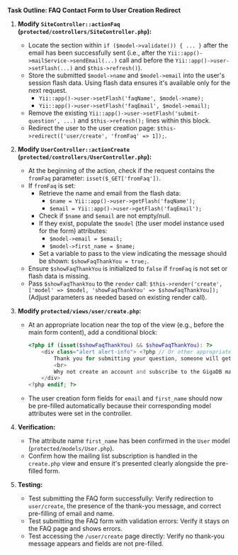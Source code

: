 **Task Outline: FAQ Contact Form to User Creation Redirect**

1.  **Modify `SiteController::actionFaq` (`protected/controllers/SiteController.php`):**
    *   Locate the section within `if ($model->validate()) { ... }` after the email has been successfully sent (i.e., after the `Yii::app()->mailService->sendEmail(...)` call and before the `Yii::app()->user->setFlash(...)` and `$this->refresh()`).
    *   Store the submitted `$model->name` and `$model->email` into the user's session flash data. Using flash data ensures it's available only for the next request.
        *   `Yii::app()->user->setFlash('faqName', $model->name);`
        *   `Yii::app()->user->setFlash('faqEmail', $model->email);`
    *   Remove the existing `Yii::app()->user->setFlash('submit-question', ...)` and `$this->refresh();` lines within this block.
    *   Redirect the user to the user creation page: `$this->redirect(['user/create', 'fromFaq' => 1]);`.

2.  **Modify `UserController::actionCreate` (`protected/controllers/UserController.php`):**
    *   At the beginning of the action, check if the request contains the `fromFaq` parameter: `isset($_GET['fromFaq'])`.
    *   If `fromFaq` is set:
        *   Retrieve the name and email from the flash data:
            *   `$name = Yii::app()->user->getFlash('faqName');`
            *   `$email = Yii::app()->user->getFlash('faqEmail');`
        *   Check if `$name` and `$email` are not empty/null.
        *   If they exist, populate the `$model` (the user model instance used for the form) attributes:
            *   `$model->email = $email;`
            *   `$model->first_name = $name;`
        *   Set a variable to pass to the view indicating the message should be shown: `$showFaqThankYou = true;`.
    *   Ensure `$showFaqThankYou` is initialized to `false` if `fromFaq` is not set or flash data is missing.
    *   Pass `$showFaqThankYou` to the `render` call: `$this->render('create', ['model' => $model, 'showFaqThankYou' => $showFaqThankYou]);` (Adjust parameters as needed based on existing render call).

3.  **Modify `protected/views/user/create.php`:**
    *   At an appropriate location near the top of the view (e.g., before the main form content), add a conditional block:
        ```php
        <?php if (isset($showFaqThankYou) && $showFaqThankYou): ?>
            <div class="alert alert-info"> <?php // Or other appropriate styling ?>
                Thank you for submitting your question, someone will get back to you as soon as possible.
                <br>
                Why not create an account and subscribe to the GigaDB mailing list?
            </div>
        <?php endif; ?>
        ```
    *   The user creation form fields for `email` and `first_name` should now be pre-filled automatically because their corresponding model attributes were set in the controller.

4.  **Verification:**
    *   The attribute name `first_name` has been confirmed in the `User` model (`protected/models/User.php`).
    *   Confirm how the mailing list subscription is handled in the `create.php` view and ensure it's presented clearly alongside the pre-filled form.

5.  **Testing:**
    *   Test submitting the FAQ form successfully: Verify redirection to `user/create`, the presence of the thank-you message, and correct pre-filling of email and name.
    *   Test submitting the FAQ form with validation errors: Verify it stays on the FAQ page and shows errors.
    *   Test accessing the `/user/create` page directly: Verify no thank-you message appears and fields are not pre-filled.
